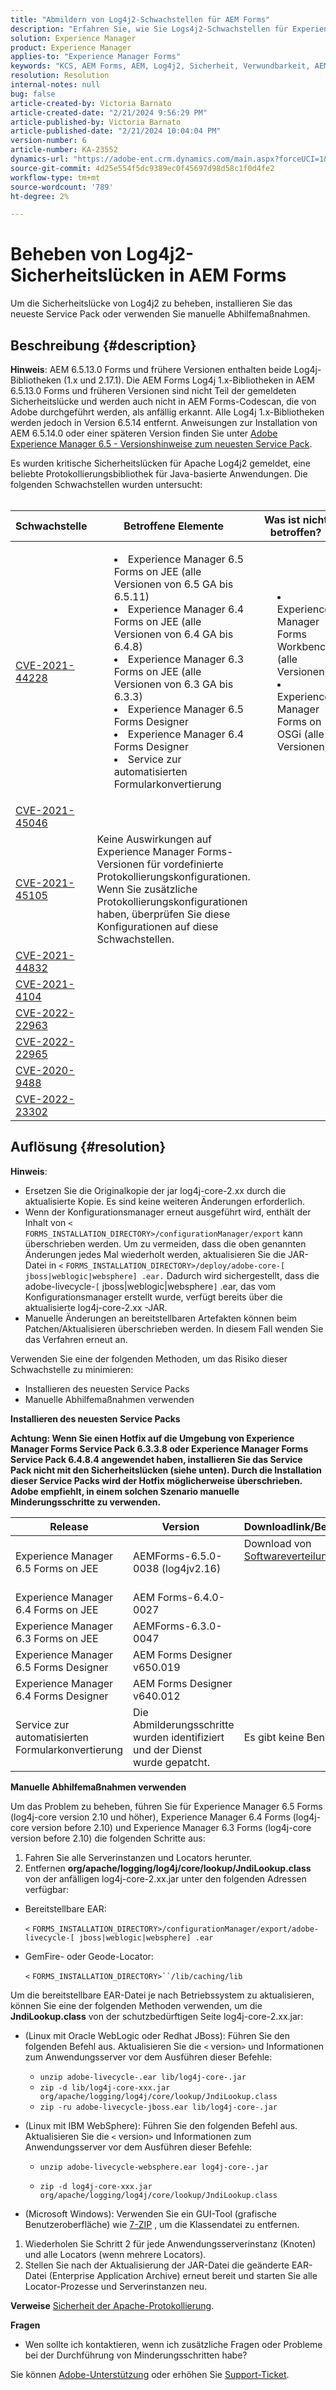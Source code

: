 ```yaml
---
title: "Abmildern von Log4j2-Schwachstellen für AEM Forms"
description: "Erfahren Sie, wie Sie Logs4j2-Schwachstellen für Experience Manager Forms beheben können."
solution: Experience Manager
product: Experience Manager
applies-to: "Experience Manager Forms"
keywords: "KCS, AEM Forms, AEM, Log4j2, Sicherheit, Verwundbarkeit, AEM, Adobe Experience Manager, AEM 6.5 Forms, AEM 6.3 Forms, AEM 6.4 Forms, AEM Forms on JEE, Fehlerbehebung, Fehlerbehebung"
resolution: Resolution
internal-notes: null
bug: false
article-created-by: Victoria Barnato
article-created-date: "2/21/2024 9:56:29 PM"
article-published-by: Victoria Barnato
article-published-date: "2/21/2024 10:04:04 PM"
version-number: 6
article-number: KA-23552
dynamics-url: "https://adobe-ent.crm.dynamics.com/main.aspx?forceUCI=1&pagetype=entityrecord&etn=knowledgearticle&id=ccde0f0f-04d1-ee11-9078-000d3a34444e"
source-git-commit: 4d25e554f5dc9389ec0f45697d98d58c1f0d4fe2
workflow-type: tm+mt
source-wordcount: '789'
ht-degree: 2%

---
```


# Beheben von Log4j2-Sicherheitslücken in AEM Forms


Um die Sicherheitslücke von Log4j2 zu beheben, installieren Sie das neueste Service Pack oder verwenden Sie manuelle Abhilfemaßnahmen.

## Beschreibung {#description}


<b>Hinweis</b>: AEM 6.5.13.0 Forms und frühere Versionen enthalten beide Log4j-Bibliotheken (1.x und 2.17.1). Die AEM Forms Log4j 1.x-Bibliotheken in AEM 6.5.13.0 Forms und früheren Versionen sind nicht Teil der gemeldeten Sicherheitslücke und werden auch nicht in AEM Forms-Codescan, die von Adobe durchgeführt werden, als anfällig erkannt. Alle Log4j 1.x-Bibliotheken werden jedoch in Version 6.5.14 entfernt. Anweisungen zur Installation von AEM 6.5.14.0 oder einer späteren Version finden Sie unter [Adobe Experience Manager 6.5 - Versionshinweise zum neuesten Service Pack](https://experienceleague.adobe.com/docs/experience-manager-65/release-notes/release-notes.html?lang=de).

Es wurden kritische Sicherheitslücken für Apache Log4j2 gemeldet, eine beliebte Protokollierungsbibliothek für Java-basierte Anwendungen. Die folgenden Schwachstellen wurden untersucht:
<br> 

| Schwachstelle | Betroffene Elemente | Was ist nicht betroffen? | Status |
| --- | --- | --- | --- |
| [CVE-2021-44228](https://cve.mitre.org/cgi-bin/cvename.cgi?name=2021-44228) | <ul><li style="list-style-position: inside">Experience Manager 6.5 Forms on JEE (alle Versionen von 6.5 GA bis 6.5.11)</li><li style="list-style-position: inside">Experience Manager 6.4 Forms on JEE (alle Versionen von 6.4 GA bis 6.4.8)</li><li style="list-style-position: inside">Experience Manager 6.3 Forms on JEE (alle Versionen von 6.3 GA bis 6.3.3)</li><li style="list-style-position: inside">Experience Manager 6.5 Forms Designer</li><li style="list-style-position: inside">Experience Manager 6.4 Forms Designer</li><li style="list-style-position: inside">Service zur automatisierten Formularkonvertierung</li></ul> | <ul><li style="list-style-position: inside">Experience Manager Forms Workbench (alle Versionen)</li><li style="list-style-position: inside">Experience Manager Forms on OSGi (alle Versionen)</li></ul> | Diese wurden behoben. Siehe <b>Auflösung</b> für Fehlerbehebungen und Abmilderungsschritte. |
| [CVE-2021-45046](https://cve.mitre.org/cgi-bin/cvename.cgi?name=2021-45046) |
| [CVE-2021-45105](https://cve.mitre.org/cgi-bin/cvename.cgi?name=CVE-2021-45105) | Keine Auswirkungen auf Experience Manager Forms-Versionen für vordefinierte Protokollierungskonfigurationen. Wenn Sie zusätzliche Protokollierungskonfigurationen haben, überprüfen Sie diese Konfigurationen auf diese Schwachstellen. |   |
| [CVE-2021-44832](https://cve.mitre.org/cgi-bin/cvename.cgi?name=2021-44832) |
| [CVE-2021-4104](https://cve.mitre.org/cgi-bin/cvename.cgi?name=2021-4104) |
| [CVE-2022-22963](https://cve.mitre.org/cgi-bin/cvename.cgi?name=CVE-2022-22963) |
| [CVE-2022-22965](https://cve.mitre.org/cgi-bin/cvename.cgi?name=CVE-2022-22965) |
| [CVE-2020-9488](https://cve.mitre.org/cgi-bin/cvename.cgi?name=CVE-2020-9488) |
| [CVE-2022-23302](https://cve.mitre.org/cgi-bin/cvename.cgi?name=CVE-2022-23302) |



## Auflösung {#resolution}


<b>Hinweis</b>:

- Ersetzen Sie die Originalkopie der jar log4j-core-2.xx durch die aktualisierte Kopie. Es sind keine weiteren Änderungen erforderlich.
- Wenn der Konfigurationsmanager erneut ausgeführt wird, enthält der Inhalt von `<` `FORMS_INSTALLATION_DIRECTORY>/configurationManager/export` kann überschrieben werden. Um zu vermeiden, dass die oben genannten Änderungen jedes Mal wiederholt werden, aktualisieren Sie die JAR-Datei in `<` `FORMS_INSTALLATION_DIRECTORY>/deploy/adobe-core-[ jboss|weblogic|websphere] .ear.` Dadurch wird sichergestellt, dass die adobe-livecycle-`[` jboss|weblogic|websphere`]` .ear, das vom Konfigurationsmanager erstellt wurde, verfügt bereits über die aktualisierte log4j-core-2.xx -JAR.
- Manuelle Änderungen an bereitstellbaren Artefakten können beim Patchen/Aktualisieren überschrieben werden. In diesem Fall wenden Sie das Verfahren erneut an.


Verwenden Sie eine der folgenden Methoden, um das Risiko dieser Schwachstelle zu minimieren:

- Installieren des neuesten Service Packs
- Manuelle Abhilfemaßnahmen verwenden


<b>Installieren des neuesten Service Packs</b>

<b>Achtung: Wenn Sie einen Hotfix auf die Umgebung von Experience Manager Forms Service Pack 6.3.3.8 oder Experience Manager Forms Service Pack 6.4.8.4 angewendet haben, installieren Sie das Service Pack nicht mit den Sicherheitslücken (siehe unten). Durch die Installation dieser Service Packs wird der Hotfix möglicherweise überschrieben. Adobe empfiehlt, in einem solchen Szenario manuelle Minderungsschritte zu verwenden.</b>


| <b>Release</b> | <b>Version  </b> | <b>Downloadlink/Benutzeraktion</b> |
| --- | --- | --- |
| Experience Manager 6.5 Forms on JEE | AEMForms-6.5.0-0038 (log4jv2.16) | Download von [Softwareverteilung](https://experience.adobe.com/downloads).<br><br><br> |
| Experience Manager 6.4 Forms on JEE   | AEM Forms-6.4.0-0027 |
| Experience Manager 6.3 Forms on JEE  | AEMForms-6.3.0-0047 |
| Experience Manager 6.5 Forms Designer | AEM Forms Designer v650.019 |
| Experience Manager 6.4 Forms Designer | AEM Forms Designer v640.012 |
| Service zur automatisierten Formularkonvertierung | Die Abmilderungsschritte wurden identifiziert und der Dienst wurde gepatcht. | Es gibt keine Benutzeraktion. |


<b>Manuelle Abhilfemaßnahmen verwenden</b>

Um das Problem zu beheben, führen Sie für Experience Manager 6.5 Forms (log4j-core version 2.10 und höher), Experience Manager 6.4 Forms (log4j-core version before 2.10) und Experience Manager 6.3 Forms (log4j-core version before 2.10) die folgenden Schritte aus:

1. Fahren Sie alle Serverinstanzen und Locators herunter.
2. Entfernen <b>org/apache/logging/log4j/core/lookup/JndiLookup.class</b> von der anfälligen log4j-core-2.xx.jar unter den folgenden Adressen verfügbar:


- Bereitstellbare EAR:

  `<` `FORMS_INSTALLATION_DIRECTORY>/configurationManager/export/adobe-livecycle-[ jboss|weblogic|websphere] .ear`
- GemFire- oder Geode-Locator:

  `<` `FORMS_INSTALLATION_DIRECTORY>``/lib/caching/lib`


Um die bereitstellbare EAR-Datei je nach Betriebssystem zu aktualisieren, können Sie eine der folgenden Methoden verwenden, um die <b>JndiLookup.class</b> von der schutzbedürftigen Seite log4j-core-2.xx.jar:

- (Linux mit Oracle WebLogic oder Redhat JBoss): Führen Sie den folgenden Befehl aus. Aktualisieren Sie die `<` version`>`  und Informationen zum Anwendungsserver vor dem Ausführen dieser Befehle:

   - `unzip adobe-livecycle-.ear lib/log4j-core-.jar`
   - `zip -d lib/log4j-core-xxx.jar org/apache/logging/log4j/core/lookup/JndiLookup.class`
   - `zip -ru adobe-livecycle-jboss.ear lib/log4j-core-.jar`


- (Linux mit IBM WebSphere): Führen Sie den folgenden Befehl aus. Aktualisieren Sie die `<` version`>`  und Informationen zum Anwendungsserver vor dem Ausführen dieser Befehle:

   - `unzip adobe-livecycle-websphere.ear log4j-core-.jar`


   - `zip -d log4j-core-xxx.jar org/apache/logging/log4j/core/lookup/JndiLookup.class`


- (Microsoft Windows): Verwenden Sie ein GUI-Tool (grafische Benutzeroberfläche) wie [7-ZIP](https://www.7-zip.org/) , um die Klassendatei zu entfernen.


1. Wiederholen Sie Schritt 2 für jede Anwendungsserverinstanz (Knoten) und alle Locators (wenn mehrere Locators).
2. Stellen Sie nach der Aktualisierung der JAR-Datei die geänderte EAR-Datei (Enterprise Application Archive) erneut bereit und starten Sie alle Locator-Prozesse und Serverinstanzen neu.


<b>Verweise</b>
[Sicherheit der Apache-Protokollierung](https://logging.apache.org/log4j/2.x/security.html). 

<b>Fragen</b>

- Wen sollte ich kontaktieren, wenn ich zusätzliche Fragen oder Probleme bei der Durchführung von Minderungsschritten habe?


Sie können [Adobe-Unterstützung](https://experienceleague.adobe.com/?lang=en&amp;amp;support-solution=Experience+Manager#support) oder erhöhen Sie [Support-Ticket](https://experienceleague.adobe.com/docs/customer-one/using/home.html?lang=en#submit-ticket).
